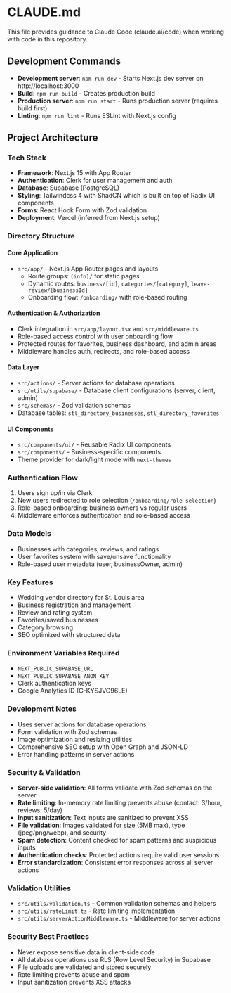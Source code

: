 # CLAUDE.md

This file provides guidance to Claude Code (claude.ai/code) when working with code in this repository.

## Development Commands

- **Development server**: `npm run dev` - Starts Next.js dev server on http://localhost:3000
- **Build**: `npm run build` - Creates production build
- **Production server**: `npm run start` - Runs production server (requires build first)
- **Linting**: `npm run lint` - Runs ESLint with Next.js config

## Project Architecture

### Tech Stack

- **Framework**: Next.js 15 with App Router
- **Authentication**: Clerk for user management and auth
- **Database**: Supabase (PostgreSQL)
- **Styling**: Tailwindcss 4 with ShadCN which is built on top of Radix UI components
- **Forms**: React Hook Form with Zod validation
- **Deployment**: Vercel (inferred from Next.js setup)

### Directory Structure

#### Core Application

- `src/app/` - Next.js App Router pages and layouts
  - Route groups: `(info)/` for static pages
  - Dynamic routes: `business/[id]`, `categories/[category]`, `leave-review/[businessId]`
  - Onboarding flow: `/onboarding/` with role-based routing

#### Authentication & Authorization

- Clerk integration in `src/app/layout.tsx` and `src/middleware.ts`
- Role-based access control with user onboarding flow
- Protected routes for favorites, business dashboard, and admin areas
- Middleware handles auth, redirects, and role-based access

#### Data Layer

- `src/actions/` - Server actions for database operations
- `src/utils/supabase/` - Database client configurations (server, client, admin)
- `src/schemas/` - Zod validation schemas
- Database tables: `stl_directory_businesses`, `stl_directory_favorites`

#### UI Components

- `src/components/ui/` - Reusable Radix UI components
- `src/components/` - Business-specific components
- Theme provider for dark/light mode with `next-themes`

### Authentication Flow

1. Users sign up/in via Clerk
2. New users redirected to role selection (`/onboarding/role-selection`)
3. Role-based onboarding: business owners vs regular users
4. Middleware enforces authentication and role-based access

### Data Models

- Businesses with categories, reviews, and ratings
- User favorites system with save/unsave functionality
- Role-based user metadata (user, businessOwner, admin)

### Key Features

- Wedding vendor directory for St. Louis area
- Business registration and management
- Review and rating system
- Favorites/saved businesses
- Category browsing
- SEO optimized with structured data

### Environment Variables Required

- `NEXT_PUBLIC_SUPABASE_URL`
- `NEXT_PUBLIC_SUPABASE_ANON_KEY`
- Clerk authentication keys
- Google Analytics ID (G-KYSJVG96LE)

### Development Notes

- Uses server actions for database operations
- Form validation with Zod schemas
- Image optimization and resizing utilities
- Comprehensive SEO setup with Open Graph and JSON-LD
- Error handling patterns in server actions

### Security & Validation

- **Server-side validation**: All forms validate with Zod schemas on the server
- **Rate limiting**: In-memory rate limiting prevents abuse (contact: 3/hour, reviews: 5/day)
- **Input sanitization**: Text inputs are sanitized to prevent XSS
- **File validation**: Images validated for size (5MB max), type (jpeg/png/webp), and security
- **Spam detection**: Content checked for spam patterns and suspicious inputs
- **Authentication checks**: Protected actions require valid user sessions
- **Error standardization**: Consistent error responses across all server actions

### Validation Utilities

- `src/utils/validation.ts` - Common validation schemas and helpers
- `src/utils/rateLimit.ts` - Rate limiting implementation
- `src/utils/serverActionMiddleware.ts` - Middleware for server actions

### Security Best Practices

- Never expose sensitive data in client-side code
- All database operations use RLS (Row Level Security) in Supabase
- File uploads are validated and stored securely
- Rate limiting prevents abuse and spam
- Input sanitization prevents XSS attacks
